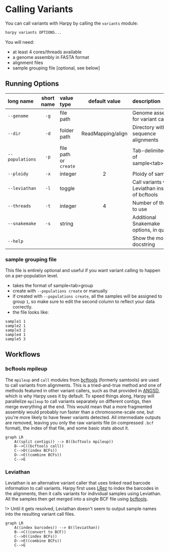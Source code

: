 # Calling Variants
You can call variants with Harpy by calling the `variants` module:
```bash
harpy variants OPTIONS... 
```
You will need:
- at least 4 cores/threads available
- a genome assembly in FASTA format
- alignment files
- sample grouping file [optional, see below]

## Running Options
|    long name    | short name |      value type       |   default value   | description                                      |
|:----------------|:----------:|:----------------------|:-----------------:|:-------------------------------------------------|
|   `--genome`    |    `-g`    |       file path       |                   | Genome assembly for variant calling              |
|     `--dir`     |    `-d`    |      folder path      | ReadMapping/align | Directory with sequence alignments               |
| `--populations` |    `-p`    | file path or `create` |                   | Tab-delimited file of sample\<tab\>group         |
|   `--ploidy`    |    `-x`    |        integer        |         2         | Ploidy of samples                                |
|  `--leviathan`  |    `-l`    |        toggle         |                   | Call variants with Leviathan instead of bcftools |
|   `--threads`   |    `-t`    |        integer        |         4         | Number of threads to use                         |
|  `--snakemake`  |    `-s`    |        string         |                   | Additional Snakemake options, in quotes          |
|    `--help`     |            |                       |                   | Show the module docstring                        |       

### sample grouping file
This file is entirely optional and useful if you want variant calling to happen on a per-population level.
- takes the format of sample\<tab\>group
- create with `--populations create` or manually
- if created with `--populations create`, all the samples will be assigned to group `1`, so make sure to edit the second column to reflect your data correctly.
- the file looks like:
```
sample1 1
sample2 1
sample3 2
sample4 1
sample5 3
```

## Workflows
### bcftools mpileup
The `mpileup` and `call` modules from [bcftools](https://samtools.github.io/bcftools/bcftools.html) (formerly samtools) are used to call variants from alignments. This is a tried-and-true method and one of methods featured in other variant callers, such as that provided in [ANGSD](http://www.popgen.dk/angsd/index.php/Genotype_Likelihoods), which is why Harpy uses it by default. To speed things along, Harpy will parallelize `mpileup` to call variants separately on different contigs, then merge everything at the end. This would mean that a more fragmented assembly would probably run faster than a chromosome-scale one, but you're more likely to have fewer variants detected. All intermediate outputs are removed, leaving you only the raw variants file (in compressed `.bcf` format), the index of that file, and some basic stats about it.

```mermaid
graph LR
    A((split contigs)) --> B((bcftools mpileup))
    B-->C((bcftools call))
    C-->D((index BCFs))
    D-->E((combine BCFs))
    C-->E
```

### Leviathan
Leviathan is an alternative variant caller that uses linked read barcode information to call variants. Harpy first uses [LRez](https://github.com/morispi/LRez) to index the barcodes in the alignments, then it calls variants for individual samples using Leviathan. All the samples then get merged into a single BCF file using [bcftools](https://samtools.github.io/bcftools/bcftools.html).

!> Until it gets resolved, Leviathan doesn't seem to output sample names into the resulting variant call files.

```mermaid
graph LR
    A((index barcodes)) --> B((leviathan))
    B-->C((convert to BCF))
    C-->D((index BCFs))
    D-->E((combine BCFs))
    C-->E
```